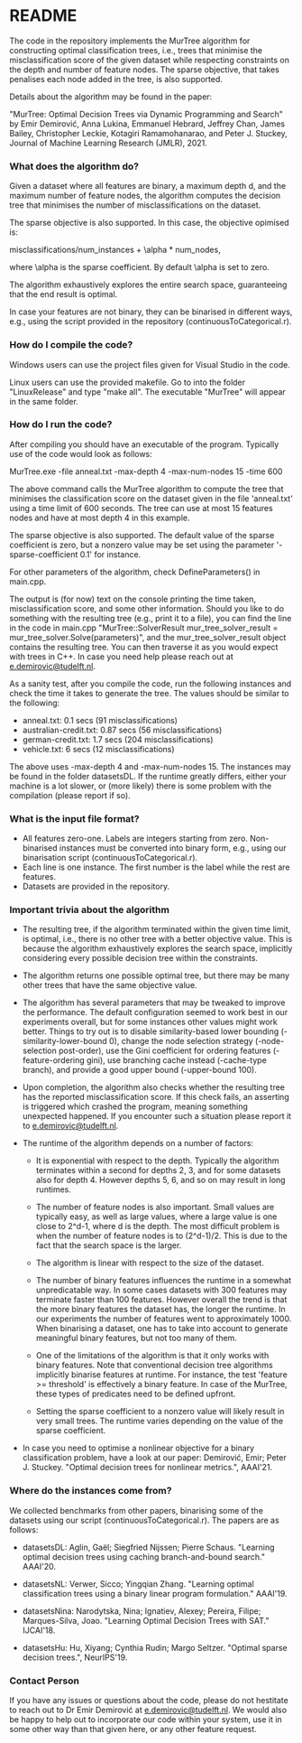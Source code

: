 # README #

The code in the repository implements the MurTree algorithm for constructing optimal classification trees, i.e., trees that minimise the misclassification score of the given dataset while respecting constraints on the depth and number of feature nodes. The sparse objective, that takes penalises each node added in the tree, is also supported. 

Details about the algorithm may be found in the paper:

"MurTree: Optimal Decision Trees via Dynamic Programming and Search" by Emir Demirović, Anna Lukina, Emmanuel Hebrard, Jeffrey Chan, James Bailey, Christopher Leckie, Kotagiri Ramamohanarao, and Peter J. Stuckey, Journal of Machine Learning Research (JMLR), 2021.

### What does the algorithm do? ###

Given a dataset where all features are binary, a maximum depth d, and the maximum number of feature nodes, the algorithm computes the decision tree that minimises the number of misclassifications on the dataset. 

The sparse objective is also supported. In this case, the objective opimised is:

misclassifications/num_instances + \alpha * num_nodes, 

where \alpha is the sparse coefficient. By default \alpha is set to zero.

The algorithm exhaustively explores the entire search space, guaranteeing that the end result is optimal.

In case your features are not binary, they can be binarised in different ways, e.g., using the script provided in the repository (continuousToCategorical.r).

### How do I compile the code? ###

Windows users can use the project files given for Visual Studio in the code.

Linux users can use the provided makefile. Go to into the folder "LinuxRelease" and type "make all". The executable "MurTree" will appear in the same folder.

### How do I run the code? ###

After compiling you should have an executable of the program. Typically use of the code would look as follows:

MurTree.exe -file anneal.txt -max-depth 4 -max-num-nodes 15 -time 600

The above command calls the MurTree algorithm to compute the tree that minimises the classification score on the dataset given in the file 'anneal.txt' using a time limit of 600 seconds. The tree can use at most 15 features nodes and have at most depth 4 in this example.

The sparse objective is also supported. The default value of the sparse coefficient is zero, but a nonzero value may be set using the parameter '-sparse-coefficient 0.1' for instance.

For other parameters of the algorithm, check DefineParameters() in main.cpp.

The output is (for now) text on the console printing the time taken, misclassification score, and some other information. Should you like to do something with the resulting tree (e.g., print it to a file), you can find the line in the code in main.cpp "MurTree::SolverResult mur_tree_solver_result = mur_tree_solver.Solve(parameters)", and the mur_tree_solver_result object contains the resulting tree. You can then traverse it as you would expect with trees in C++. In case you need help please reach out at e.demirovic@tudelft.nl.

As a sanity test, after you compile the code, run the following instances and check the time it takes to generate the tree. The values should be similar to the following:

* anneal.txt: 0.1 secs (91 misclassifications)
* australian-credit.txt: 0.87 secs (56 misclassifications)
* german-credit.txt: 1.7 secs (204 misclassifications)
* vehicle.txt: 6 secs (12 misclassifications)

The above uses -max-depth 4 and -max-num-nodes 15. The instances may be found in the folder datasetsDL. If the runtime greatly differs, either your machine is a lot slower, or (more likely) there is some problem with the compilation (please report if so).

### What is the input file format? ###

* All features zero-one. Labels are integers starting from zero. Non-binarised instances must be converted into binary form, e.g., using our binarisation script (continuousToCategorical.r).
* Each line is one instance. The first number is the label while the rest are features.
* Datasets are provided in the repository.

### Important trivia about the algorithm ###

* The resulting tree, if the algorithm terminated within the given time limit, is optimal, i.e., there is no other tree with a better objective value. This is because the algorithm exhaustively explores the search space, implicitly considering every possible decision tree within the constraints.

* The algorithm returns one possible optimal tree, but there may be many other trees that have the same objective value.

* The algorithm has several parameters that may be tweaked to improve the performance. The default configuration seemed to work best in our experiments overall, but for some instances other values might work better. Things to try out is to disable similarity-based lower bounding (-similarity-lower-bound 0), change the node selection strategy (-node-selection post-order), use the Gini coefficient for ordering features (-feature-ordering gini), use branching cache instead (-cache-type branch), and provide a good upper bound (-upper-bound 100). 

* Upon completion, the algorithm also checks whether the resulting tree has the reported misclassification score. If this check fails, an asserting is triggered which crashed the program, meaning something unexpected happened. If you encounter such a situation please report it to e.demirovic@tudelft.nl.

* The runtime of the algorithm depends on a number of factors:

	+ It is exponential with respect to the depth. Typically the algorithm terminates within a second for depths 2, 3, and for some datasets also for depth 4. However depths 5, 6, and so on may result in long runtimes. 

	+ The number of feature nodes is also important. Small values are typically easy, as well as large values, where a large value is one close to 2^d-1, where d is the depth. The most difficult problem is when the number of feature nodes is to (2^d-1)/2. This is due to the fact that the search space is the larger.

	+ The algorithm is linear with respect to the size of the dataset.

	+ The number of binary features influences the runtime in a somewhat unpredicatable way. In some cases datasets with 300 features may terminate faster than 100 features. However overall the trend is that the more binary features the dataset has, the longer the runtime. In our experiments the number of features went to approximately 1000. When binarising a dataset, one has to take into account to generate meaningful binary features, but not too many of them.

	+ One of the limitations of the algorithm is that it only works with binary features. Note that conventional decision tree algorithms implicitly binarise features at runtime. For instance, the test 'feature >= threshold' is effectively a binary feature. In case of the MurTree, these types of predicates need to be defined upfront.

	+ Setting the sparse coefficient to a nonzero value will likely result in very small trees. The runtime varies depending on the value of the sparse coefficient.

* In case you need to optimise a nonlinear objective for a binary classification problem, have a look at our paper: Demirović, Emir; Peter J. Stuckey. "Optimal decision trees for nonlinear metrics.", AAAI'21.

### Where do the instances come from? ###

We collected benchmarks from other papers, binarising some of the datasets using our script (continuousToCategorical.r). The papers are as follows:

* datasetsDL: Aglin, Gaël; Siegfried Nijssen; Pierre Schaus. "Learning optimal decision trees using caching branch-and-bound search." AAAI'20.

* datasetsNL: Verwer, Sicco; Yingqian Zhang. "Learning optimal classification trees using a binary linear program formulation." AAAI'19.

* datasetsNina: Narodytska, Nina; Ignatiev, Alexey; Pereira, Filipe; Marques-Silva, Joao. "Learning Optimal Decision Trees with SAT." IJCAI'18.

* datasetsHu: Hu, Xiyang; Cynthia Rudin; Margo Seltzer. "Optimal sparse decision trees.", NeurIPS'19.

### Contact Person ###

If you have any issues or questions about the code, please do not hestitate to reach out to Dr Emir Demirović at e.demirovic@tudelft.nl. We would also be happy to help out to incorporate our code within your system, use it in some other way than that given here, or any other feature request.